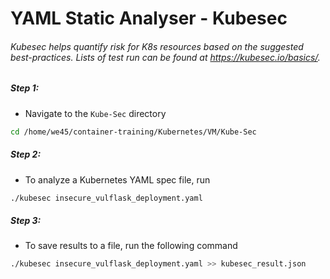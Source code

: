 # YAML Static Analyser - Kubesec

###### Kubesec helps quantify risk for K8s resources based on the suggested best-practices. Lists of test run can be found at https://kubesec.io/basics/.


##### Step 1: 

* Navigate to the `Kube-Sec` directory

```bash
cd /home/we45/container-training/Kubernetes/VM/Kube-Sec
```


##### Step 2: 

* To analyze a Kubernetes YAML spec file, run

```bash
./kubesec insecure_vulflask_deployment.yaml
```


##### Step 3:

* To save results to a file, run the following command

```bash
./kubesec insecure_vulflask_deployment.yaml >> kubesec_result.json
```
